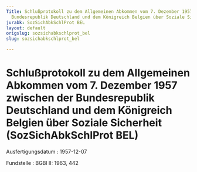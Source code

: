 ```yaml
---
Title: Schlußprotokoll zu dem Allgemeinen Abkommen vom 7. Dezember 1957 zwischen der
  Bundesrepublik Deutschland und dem Königreich Belgien über Soziale Sicherheit
jurabk: SozSichAbkSchlProt BEL
layout: default
origslug: sozsichabkschlprot_bel
slug: sozsichabkschlprot_bel

---
```


# Schlußprotokoll zu dem Allgemeinen Abkommen vom 7. Dezember 1957 zwischen der Bundesrepublik Deutschland und dem Königreich Belgien über Soziale Sicherheit (SozSichAbkSchlProt BEL)

Ausfertigungsdatum
:   1957-12-07

Fundstelle
:   BGBl II: 1963, 442

